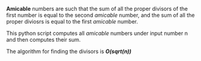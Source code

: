 **Amicable** numbers are such that the sum of all the proper divisors of the first
number is equal to the second *amicable* number, and the sum of all the proper 
diviosrs is equal to the first *amicable* number. 

This python script computes all *amicable* numbers under input number n
and then computes their sum. 

The algorithm for finding the divisors is _**O(sqrt(n))**_
